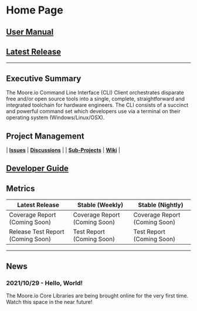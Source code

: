 # Home Page

## [User Manual](https://mio-cli.readthedocs.io/en/latest/)
## [Latest Release](https://pypi.org/project/mio-client/#files)

----------------

## Executive Summary
The Moore.io Command Line Interface (CLI) Client orchestrates disparate free and/or open source tools into a single, complete, straightforward and integrated toolchain for hardware engineers. The CLI consists of a succinct and powerful command set which developers use via a terminal on their operating system (Windows/Linux/OSX).


## Project Management

| **[Issues](https://github.com/Datum-Technology-Corporation/mio_cli/issues)** | **[Discussions](https://github.com/Datum-Technology-Corporation/mio_cli/discussions)** |
| **[Sub-Projects](https://github.com/Datum-Technology-Corporation/mio_cli/projects)** | **[Wiki](https://github.com/Datum-Technology-Corporation/mio_cli/wiki)** |


## [Developer Guide](dev_guide.md)


## Metrics

| Latest Release | Stable (Weekly) | Stable (Nightly) |
| --------------------- | ---------------- | --------------- |
| Coverage Report (Coming Soon) | Coverage Report (Coming Soon) | Coverage Report (Coming Soon) |
| Release Test Report (Coming Soon) | Test Report (Coming Soon) | Test Report (Coming Soon) |


----------------


## News
### 2021/10/29 - Hello, World!
The Moore.io Core Libraries are being brought online for the very first time. Watch this space in the near future!

